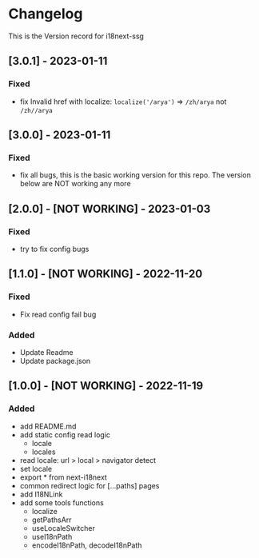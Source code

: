 # Changelog

This is the Version record for i18next-ssg

## [3.0.1] - 2023-01-11

### Fixed

- fix Invalid href with localize: `localize('/arya')` => `/zh/arya` not `/zh//arya`

## [3.0.0] - 2023-01-11

### Fixed

- fix all bugs, this is the basic working version for this repo. The version below are NOT working any more

## [2.0.0] - [NOT WORKING] - 2023-01-03

### Fixed

- try to fix config bugs

## [1.1.0] - [NOT WORKING] - 2022-11-20

### Fixed

- Fix read config fail bug

### Added

- Update Readme
- Update package.json

## [1.0.0] - [NOT WORKING] - 2022-11-19

### Added

- add README.md
- add static config read logic
  - locale
  - locales
- read locale: url > local > navigator detect
- set locale
- export \* from next-i18next
- common redirect logic for [...paths] pages
- add I18NLink
- add some tools functions
  - localize
  - getPathsArr
  - useLocaleSwitcher
  - useI18nPath
  - encodeI18nPath, decodeI18nPath
